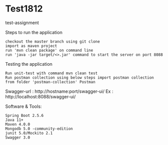 # Test1812

test-assignment

Steps to run the application

    checkout the master branch using git clone
    import as maven project
    run 'mvn clean package' on command line
    run 'java -jar target/<>.jar' command to start the server on port 8088

Testing the application

    Run unit-test with command mvn clean test
    Run postman collection using below steps import postman collection from folder 'postman-collection' Postman

Swagger-url : http://hostname:port/swagger-ui/ Ex : http://localhost:8088/swagger-ui/

Software & Tools:

    Spring Boot 2.5.6
    Java 11+
    Maven 4.0.0
    Mongodb 5.0 -community-edition
    junit 5.0/Mockito 2.1
    Swagger 3.0
